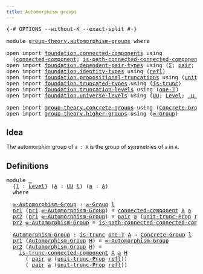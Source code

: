 ```yaml
---
title: Automorphism groups
---
```


<pre class="Agda"><a id="45" class="Symbol">{-#</a> <a id="49" class="Keyword">OPTIONS</a> <a id="57" class="Pragma">--without-K</a> <a id="69" class="Pragma">--exact-split</a> <a id="83" class="Symbol">#-}</a>

<a id="88" class="Keyword">module</a> <a id="95" href="group-theory.automorphism-groups.html" class="Module">group-theory.automorphism-groups</a> <a id="128" class="Keyword">where</a>

<a id="135" class="Keyword">open</a> <a id="140" class="Keyword">import</a> <a id="147" href="foundation.connected-components.html" class="Module">foundation.connected-components</a> <a id="179" class="Keyword">using</a>
  <a id="187" class="Symbol">(</a><a id="188" href="foundation.connected-components.html#1098" class="Function">connected-component</a><a id="207" class="Symbol">;</a> <a id="209" href="foundation.connected-components.html#1554" class="Function">is-path-connected-connected-component</a><a id="246" class="Symbol">;</a> <a id="248" href="foundation.connected-components.html#2211" class="Function">is-trunc-connected-component</a><a id="276" class="Symbol">)</a>
<a id="278" class="Keyword">open</a> <a id="283" class="Keyword">import</a> <a id="290" href="foundation.dependent-pair-types.html" class="Module">foundation.dependent-pair-types</a> <a id="322" class="Keyword">using</a> <a id="328" class="Symbol">(</a><a id="329" href="foundation-core.dependent-pair-types.html#515" class="Record">Σ</a><a id="330" class="Symbol">;</a> <a id="332" href="foundation-core.dependent-pair-types.html#588" class="InductiveConstructor">pair</a><a id="336" class="Symbol">;</a> <a id="338" href="foundation-core.dependent-pair-types.html#605" class="Field">pr1</a><a id="341" class="Symbol">;</a> <a id="343" href="foundation-core.dependent-pair-types.html#617" class="Field">pr2</a><a id="346" class="Symbol">)</a>
<a id="348" class="Keyword">open</a> <a id="353" class="Keyword">import</a> <a id="360" href="foundation.identity-types.html" class="Module">foundation.identity-types</a> <a id="386" class="Keyword">using</a> <a id="392" class="Symbol">(</a><a id="393" href="foundation-core.identity-types.html#1820" class="InductiveConstructor">refl</a><a id="397" class="Symbol">)</a>
<a id="399" class="Keyword">open</a> <a id="404" class="Keyword">import</a> <a id="411" href="foundation.propositional-truncations.html" class="Module">foundation.propositional-truncations</a> <a id="448" class="Keyword">using</a> <a id="454" class="Symbol">(</a><a id="455" href="foundation.propositional-truncations.html#2132" class="Function">unit-trunc-Prop</a><a id="470" class="Symbol">)</a>
<a id="472" class="Keyword">open</a> <a id="477" class="Keyword">import</a> <a id="484" href="foundation.truncated-types.html" class="Module">foundation.truncated-types</a> <a id="511" class="Keyword">using</a> <a id="517" class="Symbol">(</a><a id="518" href="foundation-core.truncated-types.html#1741" class="Function">is-trunc</a><a id="526" class="Symbol">)</a>
<a id="528" class="Keyword">open</a> <a id="533" class="Keyword">import</a> <a id="540" href="foundation.truncation-levels.html" class="Module">foundation.truncation-levels</a> <a id="569" class="Keyword">using</a> <a id="575" class="Symbol">(</a><a id="576" href="foundation-core.truncation-levels.html#530" class="Function">one-𝕋</a><a id="581" class="Symbol">)</a>
<a id="583" class="Keyword">open</a> <a id="588" class="Keyword">import</a> <a id="595" href="foundation.universe-levels.html" class="Module">foundation.universe-levels</a> <a id="622" class="Keyword">using</a> <a id="628" class="Symbol">(</a><a id="629" href="foundation-core.universe-levels.html#235" class="Primitive">UU</a><a id="631" class="Symbol">;</a> <a id="633" href="Agda.Primitive.html#597" class="Postulate">Level</a><a id="638" class="Symbol">;</a> <a id="640" href="Agda.Primitive.html#810" class="Primitive Operator">_⊔_</a><a id="643" class="Symbol">;</a> <a id="645" href="Agda.Primitive.html#780" class="Primitive">lsuc</a><a id="649" class="Symbol">)</a>

<a id="652" class="Keyword">open</a> <a id="657" class="Keyword">import</a> <a id="664" href="group-theory.concrete-groups.html" class="Module">group-theory.concrete-groups</a> <a id="693" class="Keyword">using</a> <a id="699" class="Symbol">(</a><a id="700" href="group-theory.concrete-groups.html#1969" class="Function">Concrete-Group</a><a id="714" class="Symbol">)</a>
<a id="716" class="Keyword">open</a> <a id="721" class="Keyword">import</a> <a id="728" href="group-theory.higher-groups.html" class="Module">group-theory.higher-groups</a> <a id="755" class="Keyword">using</a> <a id="761" class="Symbol">(</a><a id="762" href="group-theory.higher-groups.html#1453" class="Function">∞-Group</a><a id="769" class="Symbol">)</a>
</pre>
## Idea

The automorphim group of `a : A` is the group of symmetries of `a` in `A`.

## Definitions

<pre class="Agda"><a id="885" class="Keyword">module</a> <a id="892" href="group-theory.automorphism-groups.html#892" class="Module">_</a>
  <a id="896" class="Symbol">{</a><a id="897" href="group-theory.automorphism-groups.html#897" class="Bound">l</a> <a id="899" class="Symbol">:</a> <a id="901" href="Agda.Primitive.html#597" class="Postulate">Level</a><a id="906" class="Symbol">}</a> <a id="908" class="Symbol">(</a><a id="909" href="group-theory.automorphism-groups.html#909" class="Bound">A</a> <a id="911" class="Symbol">:</a> <a id="913" href="foundation-core.universe-levels.html#235" class="Primitive">UU</a> <a id="916" href="group-theory.automorphism-groups.html#897" class="Bound">l</a><a id="917" class="Symbol">)</a> <a id="919" class="Symbol">(</a><a id="920" href="group-theory.automorphism-groups.html#920" class="Bound">a</a> <a id="922" class="Symbol">:</a> <a id="924" href="group-theory.automorphism-groups.html#909" class="Bound">A</a><a id="925" class="Symbol">)</a>
  <a id="929" class="Keyword">where</a>
  
  <a id="940" href="group-theory.automorphism-groups.html#940" class="Function">∞-Automorphism-Group</a> <a id="961" class="Symbol">:</a> <a id="963" href="group-theory.higher-groups.html#1453" class="Function">∞-Group</a> <a id="971" href="group-theory.automorphism-groups.html#897" class="Bound">l</a>
  <a id="975" href="foundation-core.dependent-pair-types.html#605" class="Field">pr1</a> <a id="979" class="Symbol">(</a><a id="980" href="foundation-core.dependent-pair-types.html#605" class="Field">pr1</a> <a id="984" href="group-theory.automorphism-groups.html#940" class="Function">∞-Automorphism-Group</a><a id="1004" class="Symbol">)</a> <a id="1006" class="Symbol">=</a> <a id="1008" href="foundation.connected-components.html#1098" class="Function">connected-component</a> <a id="1028" href="group-theory.automorphism-groups.html#909" class="Bound">A</a> <a id="1030" href="group-theory.automorphism-groups.html#920" class="Bound">a</a>
  <a id="1034" href="foundation-core.dependent-pair-types.html#617" class="Field">pr2</a> <a id="1038" class="Symbol">(</a><a id="1039" href="foundation-core.dependent-pair-types.html#605" class="Field">pr1</a> <a id="1043" href="group-theory.automorphism-groups.html#940" class="Function">∞-Automorphism-Group</a><a id="1063" class="Symbol">)</a> <a id="1065" class="Symbol">=</a> <a id="1067" href="foundation-core.dependent-pair-types.html#588" class="InductiveConstructor">pair</a> <a id="1072" href="group-theory.automorphism-groups.html#920" class="Bound">a</a> <a id="1074" class="Symbol">(</a><a id="1075" href="foundation.propositional-truncations.html#2132" class="Function">unit-trunc-Prop</a> <a id="1091" href="foundation-core.identity-types.html#1820" class="InductiveConstructor">refl</a><a id="1095" class="Symbol">)</a>
  <a id="1099" href="foundation-core.dependent-pair-types.html#617" class="Field">pr2</a> <a id="1103" href="group-theory.automorphism-groups.html#940" class="Function">∞-Automorphism-Group</a> <a id="1124" class="Symbol">=</a> <a id="1126" href="foundation.connected-components.html#1554" class="Function">is-path-connected-connected-component</a> <a id="1164" href="group-theory.automorphism-groups.html#909" class="Bound">A</a> <a id="1166" href="group-theory.automorphism-groups.html#920" class="Bound">a</a>

  <a id="1171" href="group-theory.automorphism-groups.html#1171" class="Function">Automorphism-Group</a> <a id="1190" class="Symbol">:</a> <a id="1192" href="foundation-core.truncated-types.html#1741" class="Function">is-trunc</a> <a id="1201" href="foundation-core.truncation-levels.html#530" class="Function">one-𝕋</a> <a id="1207" href="group-theory.automorphism-groups.html#909" class="Bound">A</a> <a id="1209" class="Symbol">→</a> <a id="1211" href="group-theory.concrete-groups.html#1969" class="Function">Concrete-Group</a> <a id="1226" href="group-theory.automorphism-groups.html#897" class="Bound">l</a>
  <a id="1230" href="foundation-core.dependent-pair-types.html#605" class="Field">pr1</a> <a id="1234" class="Symbol">(</a><a id="1235" href="group-theory.automorphism-groups.html#1171" class="Function">Automorphism-Group</a> <a id="1254" href="group-theory.automorphism-groups.html#1254" class="Bound">H</a><a id="1255" class="Symbol">)</a> <a id="1257" class="Symbol">=</a> <a id="1259" href="group-theory.automorphism-groups.html#940" class="Function">∞-Automorphism-Group</a>
  <a id="1282" href="foundation-core.dependent-pair-types.html#617" class="Field">pr2</a> <a id="1286" class="Symbol">(</a><a id="1287" href="group-theory.automorphism-groups.html#1171" class="Function">Automorphism-Group</a> <a id="1306" href="group-theory.automorphism-groups.html#1306" class="Bound">H</a><a id="1307" class="Symbol">)</a> <a id="1309" class="Symbol">=</a> 
    <a id="1316" href="foundation.connected-components.html#2211" class="Function">is-trunc-connected-component</a> <a id="1345" href="group-theory.automorphism-groups.html#909" class="Bound">A</a> <a id="1347" href="group-theory.automorphism-groups.html#920" class="Bound">a</a> <a id="1349" href="group-theory.automorphism-groups.html#1306" class="Bound">H</a>
      <a id="1357" class="Symbol">(</a> <a id="1359" href="foundation-core.dependent-pair-types.html#588" class="InductiveConstructor">pair</a> <a id="1364" href="group-theory.automorphism-groups.html#920" class="Bound">a</a> <a id="1366" class="Symbol">(</a><a id="1367" href="foundation.propositional-truncations.html#2132" class="Function">unit-trunc-Prop</a> <a id="1383" href="foundation-core.identity-types.html#1820" class="InductiveConstructor">refl</a><a id="1387" class="Symbol">))</a>
      <a id="1396" class="Symbol">(</a> <a id="1398" href="foundation-core.dependent-pair-types.html#588" class="InductiveConstructor">pair</a> <a id="1403" href="group-theory.automorphism-groups.html#920" class="Bound">a</a> <a id="1405" class="Symbol">(</a><a id="1406" href="foundation.propositional-truncations.html#2132" class="Function">unit-trunc-Prop</a> <a id="1422" href="foundation-core.identity-types.html#1820" class="InductiveConstructor">refl</a><a id="1426" class="Symbol">))</a>
</pre>